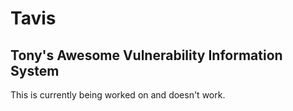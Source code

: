 # Tavis

## Tony's Awesome Vulnerability Information System

This is currently being worked on and doesn't work. 